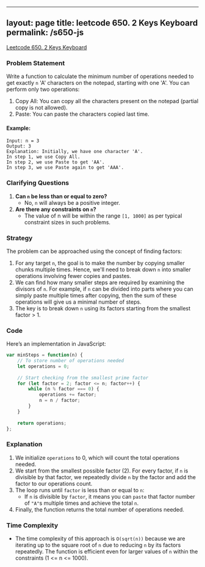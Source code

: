 
---
layout: page
title: leetcode 650. 2 Keys Keyboard
permalink: /s650-js
---
[Leetcode 650. 2 Keys Keyboard](https://algoadvance.github.io/algoadvance/l650)
### Problem Statement
Write a function to calculate the minimum number of operations needed to get exactly `n` 'A' characters on the notepad, starting with one 'A'. You can perform only two operations:

1. Copy All: You can copy all the characters present on the notepad (partial copy is not allowed).
2. Paste: You can paste the characters copied last time.

#### Example:
```text
Input: n = 3
Output: 3
Explanation: Initially, we have one character 'A'.
In step 1, we use Copy All.
In step 2, we use Paste to get 'AA'.
In step 3, we use Paste again to get 'AAA'.
```

### Clarifying Questions
1. **Can `n` be less than or equal to zero?**
    - No, `n` will always be a positive integer.
2. **Are there any constraints on `n`?**
    - The value of n will be within the range `[1, 1000]` as per typical constraint sizes in such problems.

### Strategy
The problem can be approached using the concept of finding factors:

1. For any target `n`, the goal is to make the number by copying smaller chunks multiple times. Hence, we'll need to break down `n` into smaller operations involving fewer copies and pastes.
2. We can find how many smaller steps are required by examining the divisors of `n`. For example, if `n` can be divided into parts where you can simply paste multiple times after copying, then the sum of these operations will give us a minimal number of steps.
3. The key is to break down `n` using its factors starting from the smallest factor > 1.

### Code
Here’s an implementation in JavaScript:

```javascript
var minSteps = function(n) {
    // To store number of operations needed
    let operations = 0;
    
    // Start checking from the smallest prime factor
    for (let factor = 2; factor <= n; factor++) {
        while (n % factor === 0) {
            operations += factor;
            n = n / factor;
        }
    }
    
    return operations;
};
```

### Explanation
1. We initialize `operations` to 0, which will count the total operations needed.
2. We start from the smallest possible factor (2). For every factor, if `n` is divisible by that factor, we repeatedly divide `n` by the factor and add the factor to our operations count.
3. The loop runs until `factor` is less than or equal to `n`:
    - If `n` is divisible by `factor`, it means you can `paste` that factor number of `"A"`s multiple times and achieve the total `n`.
4. Finally, the function returns the total number of operations needed.

### Time Complexity
- The time complexity of this approach is `O(sqrt(n))` because we are iterating up to the square root of `n` due to reducing `n` by its factors repeatedly. The function is efficient even for larger values of `n` within the constraints (1 <= n <= 1000).